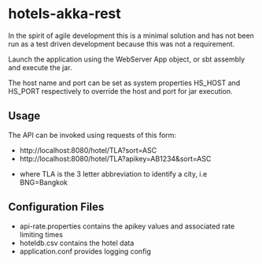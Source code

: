 hotels-akka-rest
================

In the spirit of agile development this is a minimal solution and has not
been run as a test driven development because this was not a requirement.

Launch the application using the WebServer App object, or sbt assembly and execute the jar.

The host name and port can be set as system properties HS_HOST and HS_PORT respectively to
override the host and port for jar execution.

## Usage

The API can be invoked using requests of this form:
 - http://localhost:8080/hotel/TLA?sort=ASC
 - http://localhost:8080/hotel/TLA?apikey=AB1234&sort=ASC
* where TLA is the 3 letter abbreviation to identify a city, i.e BNG=Bangkok

## Configuration Files

 - api-rate.properties contains the apikey values and associated rate limiting times
 - hoteldb.csv contains the hotel data
 - application.conf provides logging config